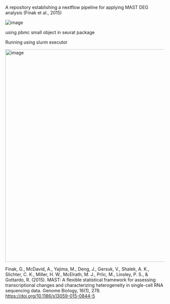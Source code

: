 A repository establishing a nextflow pipeline for applying MAST DEG analysis (Finak et al., 2015)

![image](https://github.com/mms100/scRNA-seq_nextflow_DEG_pipeline/assets/60142059/133882f2-52d5-4149-8a51-d49a64e74659)

using pbmc small object in seurat package

Running using slurm executor

<img width="670" alt="image" src="https://github.com/mms100/scRNA-seq_nextflow_DEG_pipeline/assets/60142059/aeab1978-17bb-4352-a75d-29329a875c31">


Finak, G., McDavid, A., Yajima, M., Deng, J., Gersuk, V., Shalek, A. K., Slichter, C. K., Miller, H. W., McElrath, M. J., Prlic, M., Linsley, P. S., & Gottardo, R. (2015). MAST: A flexible statistical framework for assessing transcriptional changes and characterizing heterogeneity in single-cell RNA sequencing data. Genome Biology, 16(1), 278. https://doi.org/10.1186/s13059-015-0844-5



